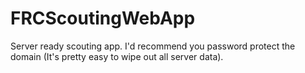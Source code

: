 # FRCScoutingWebApp
Server ready scouting app. I'd recommend you password protect the domain (It's pretty easy to wipe out all server data).
